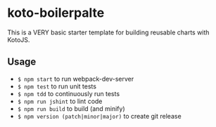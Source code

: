 # koto-boilerpalte
This is a VERY basic starter template for building reusable charts with KotoJS.

## Usage
- `$ npm start` to run webpack-dev-server
- `$ npm test` to run unit tests
- `$ npm tdd` to continuously run tests
- `$ npm run jshint` to lint code
- `$ npm run build` to build (and minify)
- `$ npm version (patch|minor|major)` to create git release

